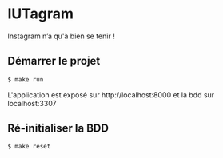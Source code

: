 IUTagram
========


Instagram n’a qu'à bien se tenir !


Démarrer le projet
------------------

```sh
$ make run
``` 

L'application est exposé sur http://localhost:8000 et la bdd sur localhost:3307

Ré-initialiser la BDD
---------------------

```sh
$ make reset
``` 
